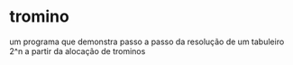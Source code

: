 # tromino
um programa que demonstra passo a passo da resolução de um tabuleiro 2^n a partir da alocação de trominos
